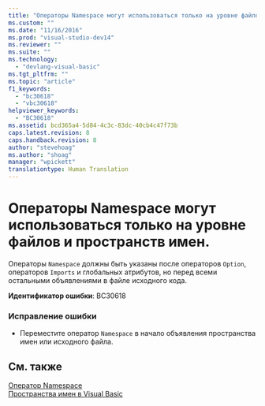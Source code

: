 ```yaml
---
title: "Операторы Namespace могут использоваться только на уровне файлов и пространств имен. | Microsoft Docs"
ms.custom: ""
ms.date: "11/16/2016"
ms.prod: "visual-studio-dev14"
ms.reviewer: ""
ms.suite: ""
ms.technology: 
  - "devlang-visual-basic"
ms.tgt_pltfrm: ""
ms.topic: "article"
f1_keywords: 
  - "bc30618"
  - "vbc30618"
helpviewer_keywords: 
  - "BC30618"
ms.assetid: bcd365a4-5d84-4c3c-83dc-40cb4c47f73b
caps.latest.revision: 8
caps.handback.revision: 8
author: "stevehoag"
ms.author: "shoag"
manager: "wpickett"
translationtype: Human Translation
---
```

# Операторы Namespace могут использоваться только на уровне файлов и пространств имен.
Операторы `Namespace` должны быть указаны после операторов `Option`, операторов `Imports` и глобальных атрибутов, но перед всеми остальными объявлениями в файле исходного кода.  
  
 **Идентификатор ошибки**: BC30618  
  
### Исправление ошибки  
  
-   Переместите оператор `Namespace` в начало объявления пространства имен или исходного файла.  
  
## См. также  
 [Оператор Namespace](../../visual-basic/language-reference/statements/namespace-statement.md)   
 [Пространства имен в Visual Basic](../../visual-basic/programming-guide/program-structure/namespaces.md)